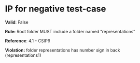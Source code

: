 # IP for negative test-case

**Valid**: False

**Rule:** Root folder MUST include a folder named “representations”

**Reference**: 4.1 - CSIP9

**Violation:** folder representations has number sign in back (representations1)